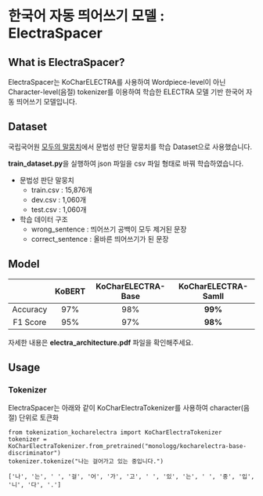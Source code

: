# 한국어 자동 띄어쓰기 모델 : ElectraSpacer

## What is ElectraSpacer?

ElectraSpacer는 KoCharELECTRA를 사용하여 Wordpiece-level이 아닌 Character-level(음절) tokenizer를 이용하여 학습한 ELECTRA 모델 기반 한국어 자동 띄어쓰기 모델입니다.

## Dataset

국립국어원 [모두의 말뭉치](https://corpus.korean.go.kr "모두의 말뭉치")에서 문법성 판단 말뭉치를 학습 Dataset으로 사용했습니다.

**train_dataset.py**을 실행하여 json 파일을 csv 파일 형태로 바꿔 학습하였습니다.

- 문법성 판단 말뭉치
  - train.csv : 15,876개
  - dev.csv : 1,060개
  - test.csv : 1,060개
- 학습 데이터 구조
  - wrong_sentence : 띄어쓰기 공백이 모두 제거된 문장
  - correct_sentence : 올바른 띄어쓰기가 된 문장
  
## Model

| | KoBERT | KoCharELECTRA-Base | **KoCharELECTRA-Samll** |
|:---:|:---:|:---:|:---:|
| Accuracy | 97% | 98% | **99%** |
| F1 Score | 95% | 97% | **98%** |

자세한 내용은 **electra_architecture.pdf** 파일을 확인해주세요.

## Usage

### Tokenizer

ElectraSpacer는 아래와 같이 KoCharElectraTokenizer를 사용하여 character(음절) 단위로 토큰화

```
from tokenization_kocharelectra import KoCharElectraTokenizer
tokenizer = KoCharElectraTokenizer.from_pretrained("monologg/kocharelectra-base-discriminator")
tokenizer.tokenize("나는 걸어가고 있는 중입니다.")

['나', '는', ' ', '걸', '어', '가', '고', ' ', '있', '는', ' ', '중', '입', '니', '다', '.']
```
